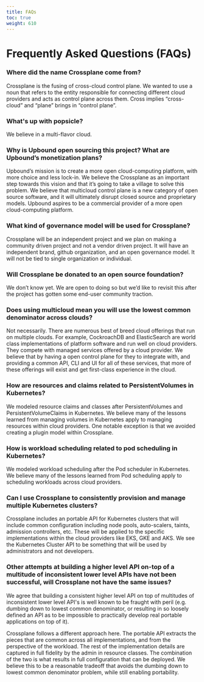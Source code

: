 ```yaml
---
title: FAQs
toc: true
weight: 610
---
```

# Frequently Asked Questions (FAQs)

### Where did the name Crossplane come from?

Crossplane is the fusing of cross-cloud control plane. We wanted to use a noun that refers to the entity responsible for connecting different cloud providers and acts as control plane across them. Cross implies “cross-cloud” and “plane” brings in “control plane”.

### What's up with popsicle?

We believe in a multi-flavor cloud.

### Why is Upbound open sourcing this project? What are Upbound’s monetization plans?

Upbound’s mission is to create a more open cloud-computing platform, with more choice and less lock-in. We believe the Crossplane as an important step towards this vision and that it’s going to take a village to solve this problem. We believe that multicloud control plane is a new category of open source software, and it will ultimately disrupt closed source and proprietary models. Upbound aspires to be a commercial provider of a more open cloud-computing platform.

### What kind of governance model will be used for Crossplane?

Crossplane will be an independent project and we plan on making a community driven project and not a vendor driven project. It will have an independent brand, github organization, and an open governance model. It will not be tied to single organization or individual.

### Will Crossplane be donated to an open source foundation?

We don’t know yet. We are open to doing so but we’d like to revisit this after the project has gotten some end-user community traction.

### Does using multicloud mean you will use the lowest common denominator across clouds?

Not necessarily. There are numerous best of breed cloud offerings that run on multiple clouds. For example, CockroachDB and ElasticSearch are world class implementations of platform software and run well on cloud providers. They compete with managed services offered by a cloud provider. We believe that by having a open control plane for they to integrate with, and providing a common API, CLI and UI for all of these services, that more of these offerings will exist and get first-class experience in the cloud.

### How are resources and claims related to PersistentVolumes in Kubernetes?

We modeled resource claims and classes after PersistentVolumes and PersistentVolumeClaims in Kubernetes. We believe many of the lessons learned from managing volumes in Kubernetes apply to managing resources within cloud providers. One notable exception is that we avoided creating a plugin model within Crossplane.

### How is workload scheduling related to pod scheduling in Kubernetes?

We modeled workload scheduling after the Pod scheduler in Kubernetes. We believe many of the lessons learned from Pod scheduling apply to scheduling workloads across cloud providers.

### Can I use Crossplane to consistently provision and manage multiple Kubernetes clusters?

Crossplane includes an portable API for Kubernetes clusters that will include common configuration including node pools, auto-scalers, taints, admission controllers, etc. These will be applied to the specific implementations within the cloud providers like EKS, GKE and AKS. We see the Kubernetes Cluster API to be something that will be used by administrators and not developers.

### Other attempts at building a higher level API on-top of a multitude of inconsistent lower level APIs have not been successful, will Crossplane not have the same issues?

We agree that building a consistent higher level API on top of multitudes of inconsistent lower level API's is well known to be fraught with peril (e.g. dumbing down to lowest common denominator, or resulting in so loosely defined an API as to be impossible to practically develop real portable applications on top of it).

Crossplane follows a different approach here. The portable API extracts the pieces that are common across all implementations, and from the perspective of the workload. The rest of the implementation details are captured in full fidelity by the admin in resource classes. The combination of the two is what results in full configuration that can be deployed. We believe this to be a reasonable tradeoff that avoids the dumbing down to lowest common denominator problem, while still enabling portability.
